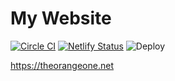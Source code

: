 # My Website

[![Circle CI](https://circleci.com/gh/RealOrangeOne/theorangeone.net.svg?style=svg)](https://circleci.com/gh/RealOrangeOne/theorangeone.net)
[![Netlify Status](https://api.netlify.com/api/v1/badges/713e7e92-d018-422b-b810-7a34fbcd68f5/deploy-status)](https://app.netlify.com/sites/theorangeone-net/deploys)
![Deploy](https://github.com/RealOrangeOne/theorangeone.net/workflows/Deploy/badge.svg)

https://theorangeone.net
